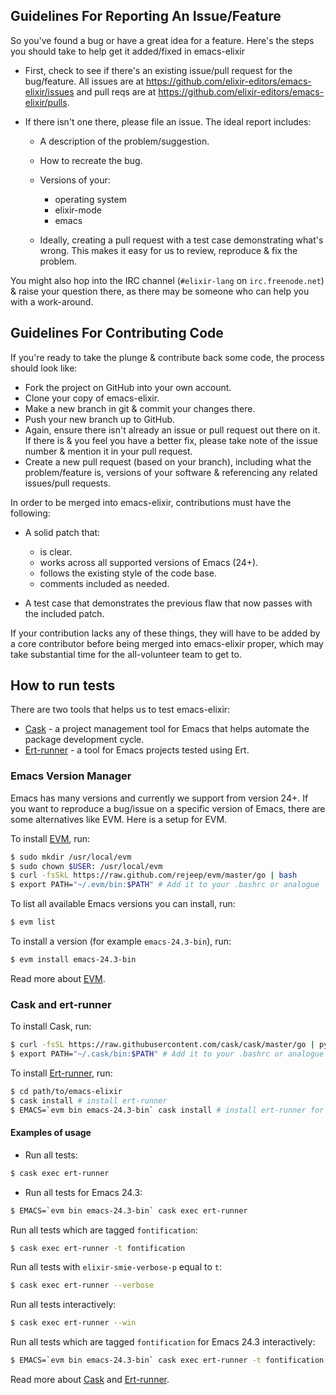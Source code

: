 ## Guidelines For Reporting An Issue/Feature

So you've found a bug or have a great idea for a feature. Here's the steps you
should take to help get it added/fixed in emacs-elixir

* First, check to see if there's an existing issue/pull request for the
  bug/feature. All issues are at https://github.com/elixir-editors/emacs-elixir/issues
  and pull reqs are at https://github.com/elixir-editors/emacs-elixir/pulls.
* If there isn't one there, please file an issue. The ideal report includes:

  * A description of the problem/suggestion.
  * How to recreate the bug.
  * Versions of your:

    * operating system
    * elixir-mode
    * emacs

  * Ideally, creating a pull request with a test case demonstrating what's wrong.
    This makes it easy for us to review, reproduce & fix the problem.

You might also hop into the IRC channel (``#elixir-lang`` on ``irc.freenode.net``)
& raise your question there, as there may be someone who can help you with a
work-around.


## Guidelines For Contributing Code

If you're ready to take the plunge & contribute back some code, the
process should look like:

* Fork the project on GitHub into your own account.
* Clone your copy of emacs-elixir.
* Make a new branch in git & commit your changes there.
* Push your new branch up to GitHub.
* Again, ensure there isn't already an issue or pull request out there on it.
  If there is & you feel you have a better fix, please take note of the issue
  number & mention it in your pull request.
* Create a new pull request (based on your branch), including what the
  problem/feature is, versions of your software & referencing any related
  issues/pull requests.

In order to be merged into emacs-elixir, contributions must have the following:

* A solid patch that:

  * is clear.
  * works across all supported versions of Emacs (24+).
  * follows the existing style of the code base.
  * comments included as needed.

* A test case that demonstrates the previous flaw that now passes
  with the included patch.

If your contribution lacks any of these things, they will have to be added
by a core contributor before being merged into emacs-elixir proper, which may take
substantial time for the all-volunteer team to get to.

## How to run tests

There are two tools that helps us to test emacs-elixir:

* [Cask](https://github.com/cask/cask) - a project management tool for Emacs that helps automate the package development cycle.
* [Ert-runner](https://github.com/rejeep/ert-runner.el) - a tool for Emacs projects tested using Ert.

### Emacs Version Manager

Emacs has many versions and currently we support from version 24+. If you want to reproduce a bug/issue on a specific version of Emacs, there are some alternatives like EVM. Here is a setup for EVM. 

To install [EVM](https://github.com/rejeep/evm), run:

```bash
$ sudo mkdir /usr/local/evm
$ sudo chown $USER: /usr/local/evm
$ curl -fsSkL https://raw.github.com/rejeep/evm/master/go | bash
$ export PATH="~/.evm/bin:$PATH" # Add it to your .bashrc or analogue
```

To list all available Emacs versions you can install, run:

```bash
$ evm list
```

To install a version (for example `emacs-24.3-bin`), run:

```bash
$ evm install emacs-24.3-bin
```

Read more about [EVM](https://github.com/rejeep/evm).

### Cask and ert-runner

To install Cask, run:

```bash
$ curl -fsSL https://raw.githubusercontent.com/cask/cask/master/go | python
$ export PATH="~/.cask/bin:$PATH" # Add it to your .bashrc or analogue
```

To install [Ert-runner](https://github.com/rejeep/ert-runner.el), run:

```bash
$ cd path/to/emacs-elixir
$ cask install # install ert-runner
$ EMACS=`evm bin emacs-24.3-bin` cask install # install ert-runner for Emacs 24.3
```

#### Examples of usage

* Run all tests:

```bash
$ cask exec ert-runner
```

* Run all tests for Emacs 24.3:

```bash
$ EMACS=`evm bin emacs-24.3-bin` cask exec ert-runner
```

Run all tests which are tagged `fontification`:

```bash
$ cask exec ert-runner -t fontification
```

Run all tests with `elixir-smie-verbose-p` equal to `t`:

```bash
$ cask exec ert-runner --verbose
```

Run all tests interactively:

```bash
$ cask exec ert-runner --win
```

Run all tests which are tagged `fontification` for Emacs 24.3 interactively:

```bash
$ EMACS=`evm bin emacs-24.3-bin` cask exec ert-runner -t fontification --win
```

Read more about [Cask](https://github.com/cask/cask) and [Ert-runner](https://github.com/rejeep/ert-runner.el).
